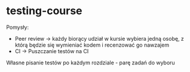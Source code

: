 # testing-course

Pomysły:

- Peer review -> każdy biorący udział w kursie wybiera jedną osobę, z którą będzie się wymieniać kodem i recenzować go nawzajem
- CI -> Puszczanie testów na CI

Własne pisanie testów po każdym rozdziale - parę zadań do wyboru